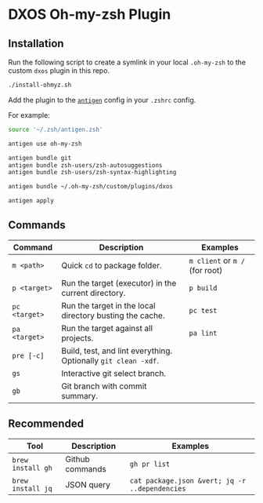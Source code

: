 # DXOS Oh-my-zsh Plugin

## Installation

Run the following script to create a symlink in your local `.oh-my-zsh` to the custom `dxos` plugin in this repo.

```bash
./install-ohmyz.sh
```

Add the plugin to the [`antigen`](https://github.com/zsh-users/antigen) config in your `.zshrc` config.

For example:

```bash
source '~/.zsh/antigen.zsh'

antigen use oh-my-zsh

antigen bundle git
antigen bundle zsh-users/zsh-autosuggestions
antigen bundle zsh-users/zsh-syntax-highlighting

antigen bundle ~/.oh-my-zsh/custom/plugins/dxos

antigen apply
```

## Commands

| Command       | Description                                                    | Examples                       |
|---------------|----------------------------------------------------------------|--------------------------------|
| `m <path>`    | Quick `cd` to package folder.                                  | `m client` or `m /` (for root) |
| `p <target>`  | Run the target (executor) in the current directory.            | `p build`                      |
| `pc <target>` | Run the target in the local directory busting the cache.       | `pc test`                      |
| `pa <target>` | Run the target against all projects.                           | `pa lint`                      |
| `pre [-c]`    | Build, test, and lint everything. Optionally `git clean -xdf`. |                                |
| `gs`          | Interactive git select branch.                                 |                                |
| `gb`          | Git branch with commit summary.                                |                                |

## Recommended

| Tool                 | Description     | Examples                                       |
|----------------------|-----------------|------------------------------------------------|
| `brew install gh`    | Github commands | `gh pr list`                                   |
| `brew install jq`    | JSON query      | `cat package.json &vert; jq -r ..dependencies` |
